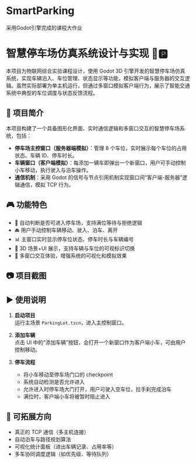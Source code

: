 # SmartParking
采用Godot引擎完成的课程大作业

# 智慧停车场仿真系统设计与实现 🚗🅿️

本项目为物联网综合实验课程设计，使用 Godot 3D 引擎开发的智慧停车场仿真系统，实现车辆泊入、车位管理、状态显示等功能，模拟客户端与服务器的交互逻辑。虽然实际部署为单主机运行，但通过多窗口模拟客户端行为，展示了智能交通系统中典型的车位调度与状态反馈流程。

## 📌 项目简介

本项目构建了一个具备图形化界面、实时通信逻辑和多窗口交互的智慧停车场系统，包括：

- **停车场主控窗口（服务器端模拟）**：管理 8 个车位，实时展示每个车位的占用状态、车辆 ID、停车时长。
- **车辆窗口（客户端模拟）**：每添加一辆车即弹出一个新窗口，用户可手动控制小车移动，执行驶入与泊车操作。
- **通信机制**：采用 Godot 的信号与节点引用机制实现窗口间“客户端-服务器”逻辑通信，模拟 TCP 行为。

## 🎮 功能特色

- 🧠 自动判断是否可进入停车场，支持满位等待与拒绝逻辑
- 🚘 用户手动控制车辆移动、驶入、泊车、离开
- 📊 主窗口实时显示停车位状态、停车时长与车辆编号
- 🎨 3D 场景+UI 展示，支持车辆与车位的可视标识切换
- 🔲 多窗口交互体验，增强系统的可视化和模拟效果

## 📷 项目截图


## ▶️ 使用说明

1. **启动项目**  
   运行主场景 `ParkingLot.tscn`，进入主控制窗口。

2. **添加车辆**  
   点击 UI 中的“添加车辆”按钮，会打开一个新窗口作为客户端小车，可由用户控制移动。

3. **停车流程**  
   - 将小车移动至停车场门口的 checkpoint
   - 系统自动检测是否允许进入
   - 允许进入时停车场大门打开，用户可驶入空车位，拉手刹完成泊车
   - 满位时，客户端小车将被暂时阻止进入

## 🧩 可拓展方向

- 真正的 TCP 通信（多主机连接）
- 自动泊车与路径规划算法
- 可视化统计面板（进出车辆记录、占用率等）
- 多车协同调度逻辑（如优先级、等待队列）
